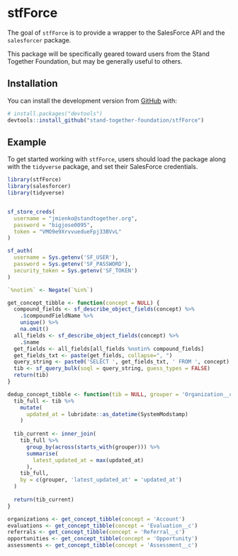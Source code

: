 
<!-- README.md is generated from README.Rmd. Please edit that file -->

# stfForce

The goal of `stfForce` is to provide a wrapper to the SalesForce API and
the `salesforcer` package.

This package will be specifically geared toward users from the Stand
Together Foundation, but may be generally useful to others.

## Installation

You can install the development version from
[GitHub](https://github.com/) with:

``` r
# install.packages("devtools")
devtools::install_github("stand-together-foundation/stfForce")
```

## Example

To get started working with `stfForce`, users should load the package
along with the `tidyverse` package, and set their SalesForce
credentials.

``` r
library(stfForce)
library(salesforcer)
library(tidyverse)


sf_store_creds(
  username = "jmienko@standtogether.org", 
  password = "bigjose0095", 
  token = "VMO9e9XrvvuedueFpj33BVvL"
)

sf_auth(
  username = Sys.getenv('SF_USER'), 
  password = Sys.getenv('SF_PASSWORD'), 
  security_token = Sys.getenv('SF_TOKEN')
)

`%notin%` <- Negate(`%in%`)

get_concept_tibble <- function(concept = NULL) {
  compound_fields <- sf_describe_object_fields(concept) %>% 
    .$compoundFieldName %>%
    unique() %>%
    na.omit()
  all_fields <- sf_describe_object_fields(concept) %>% 
    .$name
  get_fields <- all_fields[all_fields %notin% compound_fields]
  get_fields_txt <- paste(get_fields, collapse=", ")
  query_string <- paste0('SELECT ', get_fields_txt, ' FROM ', concept)
  tib <- sf_query_bulk(soql = query_string, guess_types = FALSE)
  return(tib)
}

dedup_concept_tibble <- function(tib = NULL, grouper = 'Organization__c') {
  tib_full <- tib %>% 
    mutate(
      updated_at = lubridate::as_datetime(SystemModstamp)
    )
  
  tib_current <- inner_join(
    tib_full %>% 
      group_by(across(starts_with(grouper))) %>% 
      summarise(
        latest_updated_at = max(updated_at)
      ), 
    tib_full, 
    by = c(grouper, 'latest_updated_at' = 'updated_at')
  )
  
  return(tib_current)
}

organizations <- get_concept_tibble(concept = 'Account')
evaluations <- get_concept_tibble(concept = 'Evaluation__c')
referrals <- get_concept_tibble(concept = 'Referral__c')
opportunities <- get_concept_tibble(concept = 'Opportunity') 
assessments <- get_concept_tibble(concept = 'Assessment__c')

```
